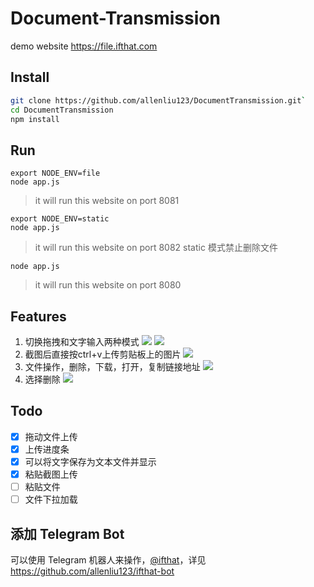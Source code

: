 # Document-Transmission
demo website https://file.ifthat.com

## Install
``` bash
git clone https://github.com/allenliu123/DocumentTransmission.git`
cd DocumentTransmission
npm install

```

## Run
```
export NODE_ENV=file
node app.js
```
> it will run this website on port 8081

```
export NODE_ENV=static
node app.js
```
> it will run this website on port 8082
> static 模式禁止删除文件

```
node app.js
```
> it will run this website on port 8080

## Features
1. 切换拖拽和文字输入两种模式
![](https://static.ifthat.com/public/data/9053feaa14f4ff2e-image.png)
![](https://static.ifthat.com/public/data/9c404f19494d921e-image.png)
1. 截图后直接按ctrl+v上传剪贴板上的图片
![](https://static.ifthat.com/public/data/ac6df8b39ff3d730-image.png)
1. 文件操作，删除，下载，打开，复制链接地址
![](https://static.ifthat.com/public/data/ee57d7b63ca60049-image.png)
2. 选择删除
![](https://static.ifthat.com/public/data/4c769fb7f4205944-image.png)

## Todo

- [x] 拖动文件上传
- [x] 上传进度条
- [x] 可以将文字保存为文本文件并显示
- [x] 粘贴截图上传
- [ ] 粘贴文件
- [ ] 文件下拉加载

## 添加 Telegram Bot

可以使用 Telegram 机器人来操作，[@ifthat](https://t.me/ifthat_bot)，详见 https://github.com/allenliu123/ifthat-bot
